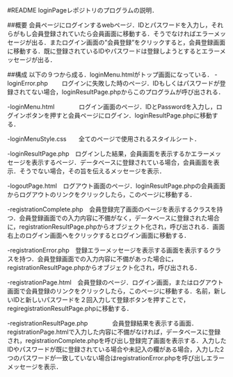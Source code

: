 #README
loginPageレポジトリのプログラムの説明．

##概要
会員ページにログインするwebページ．IDとパスワードを入力し，それらがもし会員登録されていたら会員画面に移動する．そうでなければエラーメッセージが出る．またログイン画面の”会員登録”をクリックすると，会員登録画面に移動する．既に登録されているIDやパスワードは登録しようとするとエラーメッセージが出る．

##構成
以下の９つから成る．loginMenu.htmlがトップ画面になっている．
  -loginError.php　　   ログインに失敗した時のページ．IDもしくはパスワードが登録されてない場合，loginResultPage.phpからこのプログラムが呼び出される．

  -loginMenu.html　　　　ログイン画面のページ．IDとPasswordを入力し，ログインボタンを押すと会員ページにログイン．loginResultPage.phpに移動する．

  -loginMenuStyle.css　　全てのページで使用されるスタイルシート．

  -loginResultPage.php　ログインした結果，会員画面を表示するかエラーメッセージを表示するページ．データベースに登録されている場合，会員画面を表示．そうでない場合，その旨を伝えるメッセージを表示．

  -logoutPage.html　ログアウト画面のページ．loginResultPage.phpの会員画面からログアウトのリンクをクリックしたら，このページに移動する．

  -registrationComplete.php　会員登録完了画面のページを表示するクラスを持つ．会員登録画面での入力内容に不備がなく，データベースに登録された場合に，registrationResultPage.phpからオブジェクト化され，呼び出される．画面右上のログイン画面へをクリックするとログイン画面に移動する．

  -registrationError.php　登録エラーメッセージを表示する画面を表示するクラスを持つ．会員登録画面での入力内容に不備があった場合に，registrationResultPage.phpからオブジェクト化され，呼び出される．

  -registrationPage.html　会員登録のページ．ログイン画面，またはログアウト画面で会員登録のリンクをクリックしたら，このページに移動する．名前，新しいIDと新しいパスワードを２回入力して登録ボタンを押すことで，regiregistrationResultPage.phpに移動する．

  -registrationResultPage.php　　　　会員登録結果を表示する画面．registrationPage.htmlで入力した内容に不備がなければ，データベースに登録され，registrationComplete.phpを呼び出し登録完了画面を表示する．入力したIDやパスワードが既に登録されている場合や未記入の欄がある場合，入力した2つのパスワードが一致していない場合はregistrationError.phpを呼び出しエラーメッセージを表示．
